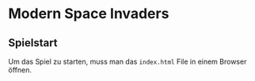 # Modern Space Invaders

## Spielstart
Um das Spiel zu starten, muss man das `index.html` File in einem Browser öffnen.